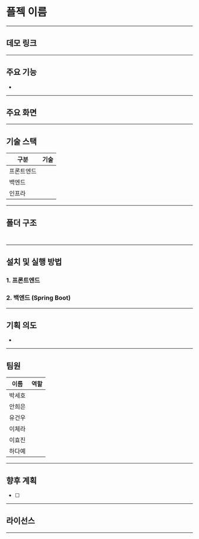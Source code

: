 # 플젝 이름

>

---

## 데모 링크


---

## 주요 기능

- 

---

## 주요 화면


---

## 기술 스택

| 구분 | 기술 |
|------|------|
| 프론트엔드 |  |
| 백엔드 | |
| 인프라 | |

---

## 폴더 구조

```


````

---

## 설치 및 실행 방법

### 1. 프론트엔드



### 2. 백엔드 (Spring Boot)



---

## 기획 의도

* 

---

## 팀원

| 이름 | 역할                       |
| -- | ------------------------ |
| 박세호 |     |
| 안희은 | |
| 유건우 |         |
| 이체라 |         |
| 이효진 |         |
| 하다예 |         |

---

## 향후 계획

* [ ] 

---

## 라이선스



---
